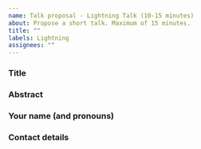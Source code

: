 ```yaml
---
name: Talk proposal - Lightning Talk (10-15 minutes)
about: Propose a short talk. Maximum of 15 minutes.
title: ""
labels: Lightning
assignees: ""
---
```


### Title

### Abstract

<!-- A short description of what the talk will be about. -->

### Your name (and pronouns)

### Contact details

<!-- We'll mostly use this issue for communication. But it might help to leave your Twitter, Github or e-mail. Let us know if we should a link to your Twitter account or website on our page. -->
